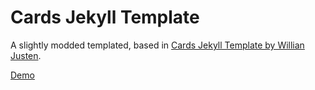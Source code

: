 # Cards Jekyll Template

A slightly modded templated, based in [Cards Jekyll Template by Willian Justen](https://github.com/willianjusten/cards-jekyll-template).

[Demo](https://renatofrota.github.io/cards-jekyll-template)
